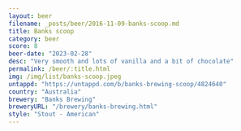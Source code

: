 ```yaml
---
layout: beer
filename: _posts/beer/2016-11-09-banks-scoop.md
title: Banks scoop
category: beer
score: 8
beer-date: "2023-02-28"
desc: "Very smooth and lots of vanilla and a bit of chocolate"
permalink: /beer/:title.html
img: /img/list/banks-scoop.jpeg
untappd: "https://untappd.com/b/banks-brewing-scoop/4824640"
country: "Australia"
brewery: "Banks Brewing"
breweryURL: "/brewery/banks-brewing.html"
style: "Stout - American"
---
```

